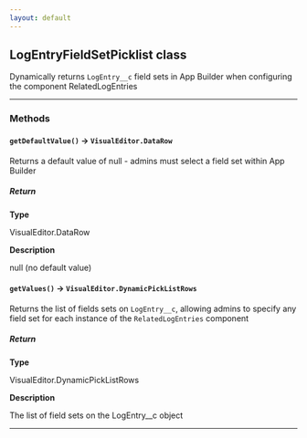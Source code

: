 ```yaml
---
layout: default
---
```


## LogEntryFieldSetPicklist class

Dynamically returns `LogEntry__c` field sets in App Builder when configuring the component RelatedLogEntries

---

### Methods

#### `getDefaultValue()` → `VisualEditor.DataRow`

Returns a default value of null - admins must select a field set within App Builder

##### Return

**Type**

VisualEditor.DataRow

**Description**

null (no default value)

#### `getValues()` → `VisualEditor.DynamicPickListRows`

Returns the list of fields sets on `LogEntry__c`, allowing admins to specify any field set for each instance of the `RelatedLogEntries` component

##### Return

**Type**

VisualEditor.DynamicPickListRows

**Description**

The list of field sets on the LogEntry\_\_c object

---

